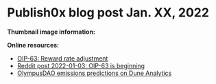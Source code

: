 # Publish0x blog post Jan. XX, 2022

**Thumbnail image information:**

**Online resources:**
- [OIP-63: Reward rate adjustment](https://forum.olympusdao.finance/d/755-oip-63-reward-rate-adjustment)
- [Reddit post 2022-01-03: OIP-63 is beginning](https://www.reddit.com/r/olympusdao/comments/rv0p88/oip63_beginning/)
- [OlympusDAO emissions predictions on Dune Analytics](https://dune.xyz/pottedmeat/Emissions-Predictions)


